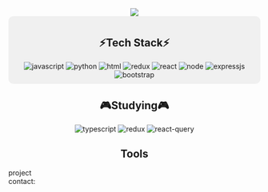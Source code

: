 <div align="center">
 <img src="https://capsule-render.vercel.app/api?type=cylinder&height=299&color=gradient&text=Hyun%20github&textBg=false&animation=twinkling" />
</div>



<div align="center" style="background-color: #f0f0f0; padding: 10px; border-radius: 10px;">
 <h2>⚡Tech Stack⚡</h2>
 <img src="https://img.shields.io/badge/JavaScript-F7DF1E?style=for-the-badge&logo=JavaScript&logoColor=white" alt="javascript" />
 <img src="https://img.shields.io/badge/Python-3776AB?style=for-the-badge&logo=python&logoColor=white" alt="python" />
 <img src="https://img.shields.io/badge/HTML5-E34F26?style=for-the-badge&logo=html5&logoColor=white" alt="html" />
 <img src="https://img.shields.io/badge/Redux-593D88?style=for-the-badge&logo=redux&logoColor=white" alt="redux" />
 <img src="https://img.shields.io/badge/React-20232A?style=for-the-badge&logo=react&logoColor=61DAFB" alt="react" />
 <img src="https://img.shields.io/badge/Node.js-43853D?style=for-the-badge&logo=node.js&logoColor=white" alt="node" />
 <img src="https://img.shields.io/badge/Express.js-404D59?style=for-the-badge" alt="expressjs" />
 <img src="https://img.shields.io/badge/Bootstrap-563D7C?style=for-the-badge&logo=bootstrap&logoColor=white" alt="bootstrap" />
</div>

<div align="center">
<h2>🎮Studying🎮</h2>
 <img src="https://img.shields.io/badge/TypeScript-007ACC?style=for-the-badge&logo=typescript&logoColor=white" alt="typescript"/>
 <img src="https://img.shields.io/badge/Redux-593D88?style=for-the-badge&logo=redux&logoColor=white" alt="redux"/>
 <img src="https://img.shields.io/badge/ReactQuery-20232A?style=for-the-badge&logo=react&logoColor=61DAF" alt="react-query"/>
</div>


<div align="center">
<h2>Tools</h2>
</div>


<div>
 project
</div>


<div>
 contact: 
</div>
